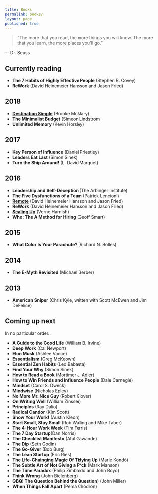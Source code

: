 ```yaml
---
title: Books
permalink: books/
layout: page
published: true
---
```


>“The more that you read, the more things you will know. The more that you learn, the more places you'll go.”

\-- Dr. Seuss

## Currently reading

- **The 7 Habits of Highly Effective People** (Stephen R. Covey)
- **ReWork** (David Heinemeier Hansson and Jason Fried)

## 2018

- [**Destination Simple**](/books/destination-simple) (Brooke McAlary)
- **The Minimalist Budget** (Simeon Lindstrom
- **Unlimited Memory** (Kevin Horsley)

## 2017

- **Key Person of Influence** (Daniel Priestley)
- **Leaders Eat Last** (Simon Sinek)
- **Turn the Ship Around!** (L. David Marquet)

## 2016

- **Leadership and Self-Deception** (The Arbinger Institute)
- **The Five Dysfunctions of a Team** (Patrick Lencioni)
- [**Remote**](/books/remote) (David Heinemeier Hansson and Jason Fried)
- **ReWork** (David Heinemeier Hansson and Jason Fried)
- [**Scaling Up**](/books/scaling-up) (Verne Harnish)
- **Who: The A Method for Hiring** (Geoff Smart)

## 2015

- **What Color Is Your Parachute?** (Richard N. Bolles)

## 2014

- **The E-Myth Revisited** (Michael Gerber)

## 2013

- **American Sniper** (Chris Kyle, written with Scott McEwen and Jim DeFelice)

## Coming up next

In no particular order..

- **A Guide to the Good Life** (William B. Irvine)
- **Deep Work** (Cal Newport)
- **Elon Musk** (Ashlee Vance)
- **Essentialism** (Greg McKeown)
- **Essential Zen Habits** (Leo Babauta)
- **Find Your Why** (Simon Sinek)
- **How to Read a Book** (Mortimer J. Adler)
- **How to Win Friends and Influence People** (Dale Carnegie)
- **Mindset** (Carol S. Dweck)
- **Mindwise** (Nicholas Epley)
- **No More Mr. Nice Guy** (Robert Glover)
- **On Writing Well** (William Zinsser)
- **Principles** (Ray Dalio)
- **Radical Candor** (Kim Scott)
- **Show Your Work!** (Austin Kleon)
- **Start Small, Stay Small** (Rob Walling and Mike Taber)
- **The 4-Hour Work Week** (Tim Ferris)
- **The 7 Day Startup**(Dan Norris)
- **The Checklist Manifesto** (Atul Gawande)
- **The Dip** (Seth Godin)
- **The Go-Giver** (Bob Burg)
- **The Lean Startup** (Eric Ries)
- **The Life-Chainging Magic Of Tidying Up** (Marie Kondō)
- **The Subtle Art of Not Giving a F\*ck** (Mark Manson)
- **The Time Paradox** (Philip Zimbardo and John Boyd)
- **Think Wrong** (John Bielenberg)
- **QBQ! The Question Behind the Question**) (John Miller)
- **When Things Fall Apart** (Pema Chodron)
